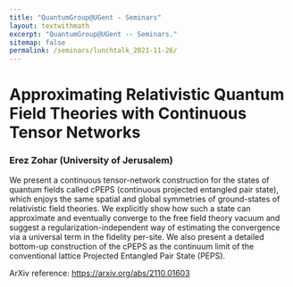 ```yaml
---
title: "QuantumGroup@UGent - Seminars"
layout: textwithmath
excerpt: "QuantumGroup@UGent -- Seminars."
sitemap: false
permalink: /seminars/lunchtalk_2021-11-26/
---
```


# Approximating Relativistic Quantum Field Theories with Continuous Tensor Networks
### Erez Zohar (University of Jerusalem)
We present a continuous tensor-network construction for the states of quantum fields called cPEPS (continuous projected entangled pair state), which enjoys the same spatial and global symmetries of ground-states of relativistic field theories. We explicitly show how such a state can approximate and eventually converge to the free field theory vacuum and suggest a regularization-independent way of estimating the convergence via a universal term in the fidelity per-site. We also present a detailed bottom-up construction of the cPEPS as the continuum limit of the conventional lattice Projected Entangled Pair State (PEPS). 

ArXiv reference: https://arxiv.org/abs/2110.01603
